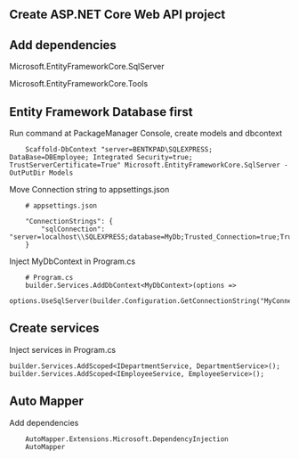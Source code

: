 
## Create ASP.NET Core Web API project 

## Add dependencies 
Microsoft.EntityFrameworkCore.SqlServer

Microsoft.EntityFrameworkCore.Tools


## Entity Framework Database first
Run command at PackageManager Console, create models and dbcontext
```
    Scaffold-DbContext "server=BENTKPAD\SQLEXPRESS; DataBase=DBEmployee; Integrated Security=true; TrustServerCertificate=True" Microsoft.EntityFrameworkCore.SqlServer -OutPutDir Models
```

Move Connection string to appsettings.json
```
    # appsettings.json

    "ConnectionStrings": {
        "sqlConnection": "server=localhost\\SQLEXPRESS;database=MyDb;Trusted_Connection=true;TrustServerCertificate=True"
    }
```

Inject MyDbContext in Program.cs
```
    # Program.cs
    builder.Services.AddDbContext<MyDbContext>(options =>
        options.UseSqlServer(builder.Configuration.GetConnectionString("MyConnectionString")));
```


## Create services

Inject services in Program.cs
```
builder.Services.AddScoped<IDepartmentService, DepartmentService>();
builder.Services.AddScoped<IEmployeeService, EmployeeService>();
```

## Auto Mapper
Add dependencies
```
    AutoMapper.Extensions.Microsoft.DependencyInjection
    AutoMapper
```


## 